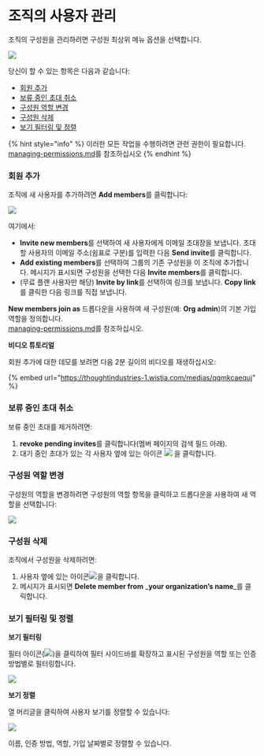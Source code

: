 # 조직의 사용자 관리

조직의 구성원을 관리하려면 구성원 최상위 메뉴 옵션을 선택합니다.

![](<../../../.gitbook/assets/spaces\_-MdwVZ6HOZriajCf5nXH\_uploads\_git-blob-2d37830a537650a9169a8c113bb943dc75fd7978\_Screen Shot 2022-02-24 at 1.05.40 PM.png>)

당신이 할 수 있는 항목은 다음과 같습니다:

* [회원 추가](manage-users-in-your-organizations.md#add-members)
* [보류 중인 초대 취소](manage-users-in-your-organizations.md#filter-and-search-views)
* [구성원 역할 변경](manage-users-in-your-organizations.md#change-member-role)
* [구성원 삭제](manage-users-in-your-organizations.md#delete-members)
* [보기 필터링 및 정렬](manage-users-in-your-organizations.md#filter-and-search-views)

{% hint style="info" %}
이러한 모든 작업을 수행하려면 관련 권한이 필요합니다.\
[managing-permissions.md](managing-permissions.md "mention")를 참조하십시오
{% endhint %}

### 회원 추가

조직에 새 사용자를 추가하려면 **Add members**를 클릭합니다:

![](<../../../.gitbook/assets/spaces\_-MdwVZ6HOZriajCf5nXH\_uploads\_git-blob-aeaac4d4bc895f3524f25dd9128a28f00a262ad6\_Screen Shot 2022-02-24 at 12.51.45 PM.png>)

여기에서:

* **Invite new members**를 선택하여 새 사용자에게 이메일 초대장을 보냅니다. 초대할 사용자의 이메일 주소(쉼표로 구분)를 입력한 다음 **Send invite**를 클릭합니다.
* **Add existing members**를 선택하여 그룹의 기존 구성원을 이 조직에 추가합니다. 메시지가 표시되면 구성원을 선택한 다음 **Invite members**를 클릭합니다.
* (무료 플랜 사용자만 해당) **Invite by link**를 선택하여 링크를 보냅니다. **Copy link**를 클릭한 다음 링크를 직접 보냅니다.

**New members join as** 드롭다운을 사용하여 새 구성원(예: **Org admin**)의 기본 가입 역할을 정의합니다. \
[managing-permissions.md](managing-permissions.md "mention")를 참조하십시오.

**비디오 튜토리얼**

회원 추가에 대한 데모를 보려면 다음 2분 길이의 비디오를 재생하십시오:

{% embed url="https://thoughtindustries-1.wistia.com/medias/qqmkcaequj" %}

### 보류 중인 초대 취소

보류 중인 초대를 제거하려면:

1. **revoke pending invites**를 클릭합니다(멤버 페이지의 검색 필드 아래).
2. 대기 중인 초대가 있는 각 사용자 옆에 있는 아이콘 ![](../../../.gitbook/assets/Screenshot%202022-03-11%20at%2008.05.56.png) 을 클릭합니다.

### 구성원 역할 변경

구성원의 역할을 변경하려면 구성원의 역할 항목을 클릭하고 드롭다운을 사용하여 새 역할을 선택합니다:

![](<../../../.gitbook/assets/spaces\_-MdwVZ6HOZriajCf5nXH\_uploads\_git-blob-e224bfabf272ceb81f0027aae5ea963ab06439f1\_Member roles.png>)

### 구성원 삭제

조직에서 구성원을 삭제하려면:

1. 사용자 옆에 있는 아이콘![](../../../.gitbook/assets/Screenshot%202022-03-11%20at%2008.05.56.png)을 클릭합니다.
2. 메시지가 표시되면 **Delete member from** _**your organization’s name**_를 클릭합니다.

### 보기 필터링 및 정렬

**보기 필터링**

필터 아이콘(![](../../../.gitbook/assets/Screenshot%202022-03-11%20at%2008.47.59.png))을 클릭하여 필터 사이드바를 확장하고 표시된 구성원을 역할 또는 인증 방법별로 필터링합니다.

![](<../../../.gitbook/assets/spaces\_-MdwVZ6HOZriajCf5nXH\_uploads\_git-blob-3d111e36faf885e8e5e9f12032d7e1ac2caad0b0\_Screenshot 2022-03-11 at 08.51.43.png>)

**보기 정렬**

열 머리글을 클릭하여 사용자 보기를 정렬할 수 있습니다:

![](<../../../.gitbook/assets/spaces\_-MdwVZ6HOZriajCf5nXH\_uploads\_git-blob-06ff515c5fc71e1a8bcc045d0803b12ee54e23fb\_Screenshot 2022-03-11 at 09.01.07.png>)

이름, 인증 방법, 역할, 가입 날짜별로 정렬할 수 있습니다.
